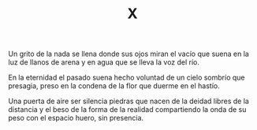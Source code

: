 ﻿---
title: X
categories:
- 111 sonetos
---

Un grito de la nada se llena
donde sus ojos miran el vacío
que suena en la luz de llanos de arena
y en agua que se lleva la voz del río.

En la eternidad el pasado suena
hecho voluntad de un cielo sombrío
que presagia, preso en la condena
de la flor que duerme en el hastío.

Una puerta de aire ser silencia
piedras que nacen de la deidad
libres de la distancia y el beso
de la forma de la realidad
compartiendo la onda de su peso
con el espacio huero, sin presencia.
